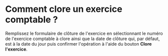 # Comment clore un exercice comptable ? 
Remplissez le formulaire de clôture de l'exercice en sélectionnant le numéro de l'exercice comptable à clore ainsi que la date de clôture qui, par défaut, est à la date du jour puis confirmer l'opération à l'aide du bouton **Clore l'exercice**.
